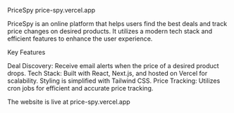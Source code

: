 PriceSpy
price-spy.vercel.app

PriceSpy is an online platform that helps users find the best deals and track price changes on desired products. It utilizes a modern tech stack and efficient features to enhance the user experience.

Key Features

Deal Discovery: Receive email alerts when the price of a desired product drops.
Tech Stack: Built with React, Next.js, and hosted on Vercel for scalability. Styling is simplified with Tailwind CSS.
Price Tracking: Utilizes cron jobs for efficient and accurate price tracking.

The website is live at price-spy.vercel.app
